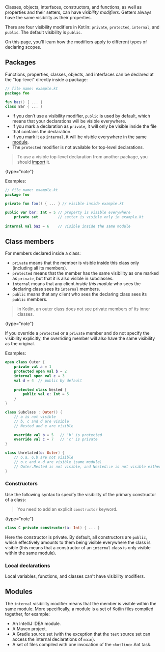 [//]: # (title: Visibility modifiers)

Classes, objects, interfaces, constructors, and functions, as well as properties and their setters, can have *visibility modifiers*.
Getters always have the same visibility as their properties.

There are four visibility modifiers in Kotlin: `private`, `protected`, `internal`, and `public`.
The default visibility is `public`.

On this page, you'll learn how the modifiers apply to different types of declaring scopes.

## Packages

Functions, properties, classes, objects, and interfaces can be declared at the "top-level" directly inside a package:

```kotlin
// file name: example.kt
package foo

fun baz() { ... }
class Bar { ... }
```

* If you don’t use a visibility modifier, `public` is used by default, which means that your declarations will be
  visible everywhere.
* If you mark a declaration as `private`, it will only be visible inside the file that contains the declaration.
* If you mark it as `internal`, it will be visible everywhere in the same [module](#modules).
* The `protected` modifier is not available for top-level declarations.

>To use a visible top-level declaration from another package, you should [import](packages.md#imports) it.
>
{type="note"}

Examples:

```kotlin
// file name: example.kt
package foo

private fun foo() { ... } // visible inside example.kt

public var bar: Int = 5 // property is visible everywhere
    private set         // setter is visible only in example.kt
    
internal val baz = 6    // visible inside the same module
```

## Class members

For members declared inside a class:

* `private` means that the member is visible inside this class only (including all its members).
* `protected` means that the member has the same visibility as one marked as `private`, but that it is also visible in subclasses.
* `internal` means that any client *inside this module* who sees the declaring class sees its `internal` members.
* `public` means that any client who sees the declaring class sees its `public` members.

> In Kotlin, an outer class does not see private members of its inner classes.
>
{type="note"}

If you override a `protected` or a `private` member and do not specify the visibility explicitly, the overriding member
will also have the same visibility as the original.

Examples:

```kotlin
open class Outer {
    private val a = 1
    protected open val b = 2
    internal open val c = 3
    val d = 4  // public by default
    
    protected class Nested {
        public val e: Int = 5
    }
}

class Subclass : Outer() {
    // a is not visible
    // b, c and d are visible
    // Nested and e are visible

    override val b = 5   // 'b' is protected
    override val c = 7   // 'c' is private
}

class Unrelated(o: Outer) {
    // o.a, o.b are not visible
    // o.c and o.d are visible (same module)
    // Outer.Nested is not visible, and Nested::e is not visible either 
}
```

### Constructors

Use the following syntax to specify the visibility of the primary constructor of a class:

> You need to add an explicit `constructor` keyword.
>
{type="note"}

```kotlin
class C private constructor(a: Int) { ... }
```

Here the constructor is private. By default, all constructors are `public`, which effectively
amounts to them being visible everywhere the class is visible (this means that a constructor of an `internal` class is only
visible within the same module).

### Local declarations

Local variables, functions, and classes can't have visibility modifiers.

## Modules

The `internal` visibility modifier means that the member is visible within the same module. More specifically,
a module is a set of Kotlin files compiled together, for example:

* An IntelliJ IDEA module.
* A Maven project.
* A Gradle source set (with the exception that the `test` source set can access the internal declarations of `main`).
* A set of files compiled with one invocation of the `<kotlinc>` Ant task.

